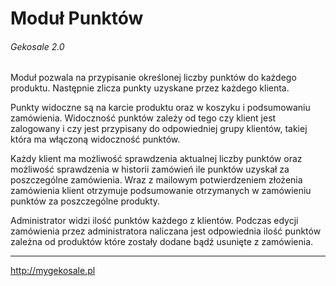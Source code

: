 Moduł Punktów
===
###### Gekosale 2.0

Moduł pozwala na przypisanie określonej liczby punktów do każdego produktu. Następnie zlicza punkty uzyskane przez każdego klienta.

Punkty widoczne są na karcie produktu oraz w koszyku i podsumowaniu zamówienia. Widoczność punktów zależy od tego czy klient jest zalogowany i czy jest przypisany do odpowiedniej grupy klientów, takiej która ma włączoną widoczność punktów.

Każdy klient ma możliwość sprawdzenia aktualnej liczby punktów oraz możliwość sprawdzenia w historii zamówień ile punktów uzyskał za poszczególne zamówienia. Wraz z mailowym potwierdzeniem złożenia zamówienia klient otrzymuje podsumowanie otrzymanych w zamówieniu punktów za poszczególne produkty. 

Administrator widzi ilość punktów każdego z klientów. Podczas edycji zamówienia przez administratora naliczana jest odpowiednia ilość punktów zależna od produktów które zostały dodane bądź usunięte z zamówienia.

---
http://mygekosale.pl

